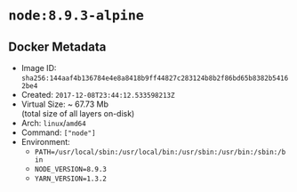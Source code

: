 # `node:8.9.3-alpine`

## Docker Metadata

- Image ID: `sha256:144aaf4b136784e4e8a8418b9ff44827c283124b8b2f86bd65b8382b54162be4`
- Created: `2017-12-08T23:44:12.533598213Z`
- Virtual Size: ~ 67.73 Mb  
  (total size of all layers on-disk)
- Arch: `linux`/`amd64`
- Command: `["node"]`
- Environment:
  - `PATH=/usr/local/sbin:/usr/local/bin:/usr/sbin:/usr/bin:/sbin:/bin`
  - `NODE_VERSION=8.9.3`
  - `YARN_VERSION=1.3.2`

